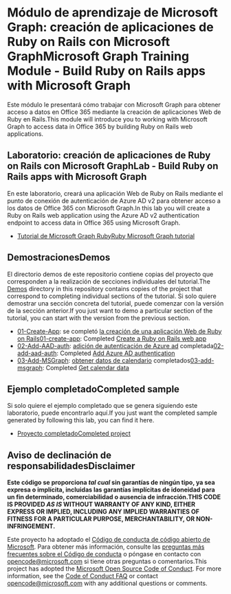 # <a name="microsoft-graph-training-module---build-ruby-on-rails-apps-with-microsoft-graph"></a><span data-ttu-id="5c3d4-101">Módulo de aprendizaje de Microsoft Graph: creación de aplicaciones de Ruby on Rails con Microsoft Graph</span><span class="sxs-lookup"><span data-stu-id="5c3d4-101">Microsoft Graph Training Module - Build Ruby on Rails apps with Microsoft Graph</span></span>

<span data-ttu-id="5c3d4-102">Este módulo le presentará cómo trabajar con Microsoft Graph para obtener acceso a datos en Office 365 mediante la creación de aplicaciones Web de Ruby en Rails.</span><span class="sxs-lookup"><span data-stu-id="5c3d4-102">This module will introduce you to working with Microsoft Graph to access data in Office 365 by building Ruby on Rails web applications.</span></span>

## <a name="lab---build-ruby-on-rails-apps-with-microsoft-graph"></a><span data-ttu-id="5c3d4-103">Laboratorio: creación de aplicaciones de Ruby on Rails con Microsoft Graph</span><span class="sxs-lookup"><span data-stu-id="5c3d4-103">Lab - Build Ruby on Rails apps with Microsoft Graph</span></span>

<span data-ttu-id="5c3d4-104">En este laboratorio, creará una aplicación Web de Ruby on Rails mediante el punto de conexión de autenticación de Azure AD v2 para obtener acceso a los datos de Office 365 con Microsoft Graph.</span><span class="sxs-lookup"><span data-stu-id="5c3d4-104">In this lab you will create a Ruby on Rails web application using the Azure AD v2 authentication endpoint to access data in Office 365 using Microsoft Graph.</span></span>

- [<span data-ttu-id="5c3d4-105">Tutorial de Microsoft Graph Ruby</span><span class="sxs-lookup"><span data-stu-id="5c3d4-105">Ruby Microsoft Graph tutorial</span></span>](https://docs.microsoft.com/graph/training/ruby-tutorial)

## <a name="demos"></a><span data-ttu-id="5c3d4-106">Demostraciones</span><span class="sxs-lookup"><span data-stu-id="5c3d4-106">Demos</span></span>

<span data-ttu-id="5c3d4-107">El [](./Demos) directorio demos de este repositorio contiene copias del proyecto que corresponden a la realización de secciones individuales del tutorial.</span><span class="sxs-lookup"><span data-stu-id="5c3d4-107">The [Demos](./Demos) directory in this repository contains copies of the project that correspond to completing individual sections of the tutorial.</span></span> <span data-ttu-id="5c3d4-108">Si solo quiere demostrar una sección concreta del tutorial, puede comenzar con la versión de la sección anterior.</span><span class="sxs-lookup"><span data-stu-id="5c3d4-108">If you just want to demo a particular section of the tutorial, you can start with the version from the previous section.</span></span>

- <span data-ttu-id="5c3d4-109">[01-Create-App](Demos/01-create-app): se completó [la creación de una aplicación Web de Ruby on Rails](https://docs.microsoft.com/graph/training/ruby-tutorial?tutorial-step=1)</span><span class="sxs-lookup"><span data-stu-id="5c3d4-109">[01-create-app](Demos/01-create-app): Completed [Create a Ruby on Rails web app](https://docs.microsoft.com/graph/training/ruby-tutorial?tutorial-step=1)</span></span>
- <span data-ttu-id="5c3d4-110">[02-Add-AAD-auth](Demos/02-add-aad-auth): [adición de autenticación de Azure ad](https://docs.microsoft.com/graph/training/ruby-tutorial?tutorial-step=3) completada</span><span class="sxs-lookup"><span data-stu-id="5c3d4-110">[02-add-aad-auth](Demos/02-add-aad-auth): Completed [Add Azure AD authentication](https://docs.microsoft.com/graph/training/ruby-tutorial?tutorial-step=3)</span></span>
- <span data-ttu-id="5c3d4-111">[03-Add-MSGraph](Demos/03-add-msgraph): [obtener datos de calendario](https://docs.microsoft.com/graph/training/ruby-tutorial?tutorial-step=4) completados</span><span class="sxs-lookup"><span data-stu-id="5c3d4-111">[03-add-msgraph](Demos/03-add-msgraph): Completed [Get calendar data](https://docs.microsoft.com/graph/training/ruby-tutorial?tutorial-step=4)</span></span>

## <a name="completed-sample"></a><span data-ttu-id="5c3d4-112">Ejemplo completado</span><span class="sxs-lookup"><span data-stu-id="5c3d4-112">Completed sample</span></span>

<span data-ttu-id="5c3d4-113">Si solo quiere el ejemplo completado que se genera siguiendo este laboratorio, puede encontrarlo aquí.</span><span class="sxs-lookup"><span data-stu-id="5c3d4-113">If you just want the completed sample generated by following this lab, you can find it here.</span></span>

- [<span data-ttu-id="5c3d4-114">Proyecto completado</span><span class="sxs-lookup"><span data-stu-id="5c3d4-114">Completed project</span></span>](Demos/03-add-msgraph)

## <a name="disclaimer"></a><span data-ttu-id="5c3d4-115">Aviso de declinación de responsabilidades</span><span class="sxs-lookup"><span data-stu-id="5c3d4-115">Disclaimer</span></span>

<span data-ttu-id="5c3d4-116">**Este código se proporciona *tal cual* sin garantías de ningún tipo, ya sea expresa o implícita, incluidas las garantías implícitas de idoneidad para un fin determinado, comerciabilidad o ausencia de infracción.**</span><span class="sxs-lookup"><span data-stu-id="5c3d4-116">**THIS CODE IS PROVIDED *AS IS* WITHOUT WARRANTY OF ANY KIND, EITHER EXPRESS OR IMPLIED, INCLUDING ANY IMPLIED WARRANTIES OF FITNESS FOR A PARTICULAR PURPOSE, MERCHANTABILITY, OR NON-INFRINGEMENT.**</span></span>

<span data-ttu-id="5c3d4-p102">Este proyecto ha adoptado el [Código de conducta de código abierto de Microsoft](https://opensource.microsoft.com/codeofconduct/). Para obtener más información, consulte las [preguntas más frecuentes sobre el Código de conducta](https://opensource.microsoft.com/codeofconduct/faq/) o póngase en contacto con [opencode@microsoft.com](mailto:opencode@microsoft.com) si tiene otras preguntas o comentarios.</span><span class="sxs-lookup"><span data-stu-id="5c3d4-p102">This project has adopted the [Microsoft Open Source Code of Conduct](https://opensource.microsoft.com/codeofconduct/). For more information, see the [Code of Conduct FAQ](https://opensource.microsoft.com/codeofconduct/faq/) or contact [opencode@microsoft.com](mailto:opencode@microsoft.com) with any additional questions or comments.</span></span>
